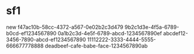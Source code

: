 # sf1
new
f47ac10b-58cc-4372-a567-0e02b2c3d479
9b2c1d3e-4f5a-6789-b0cd-ef1234567890
0a1b2c3d-4e5f-6789-abcd-1234567890ef
abcdef12-3456-7890-abcd-ef1234567890
11112222-3333-4444-5555-666677778888
deadbeef-cafe-babe-face-1234567890ab

